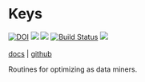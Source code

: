 # Keys

[![DOI](https://zenodo.org/badge/DOI/10.5281/zenodo.4728990.svg)](https://doi.org/10.5281/zenodo.4728990)
![](https://img.shields.io/badge/language-lua,bash-orange)
![](https://img.shields.io/badge/purpose-ai%20,%20se-blueviolet)
[![Build Status](https://travis-ci.com/timm/keys.svg?branch=main)](https://travis-ci.com/timm/keys)
[![](https://img.shields.io/badge/license-mit-lightgrey)](http://github.com/timm/keys/blob/main/LICENSE.md)<br>   
[docs](http://menzies.us/keys/index.html) | [github](http://github.com/timm/keys)



Routines for optimizing as data miners.

